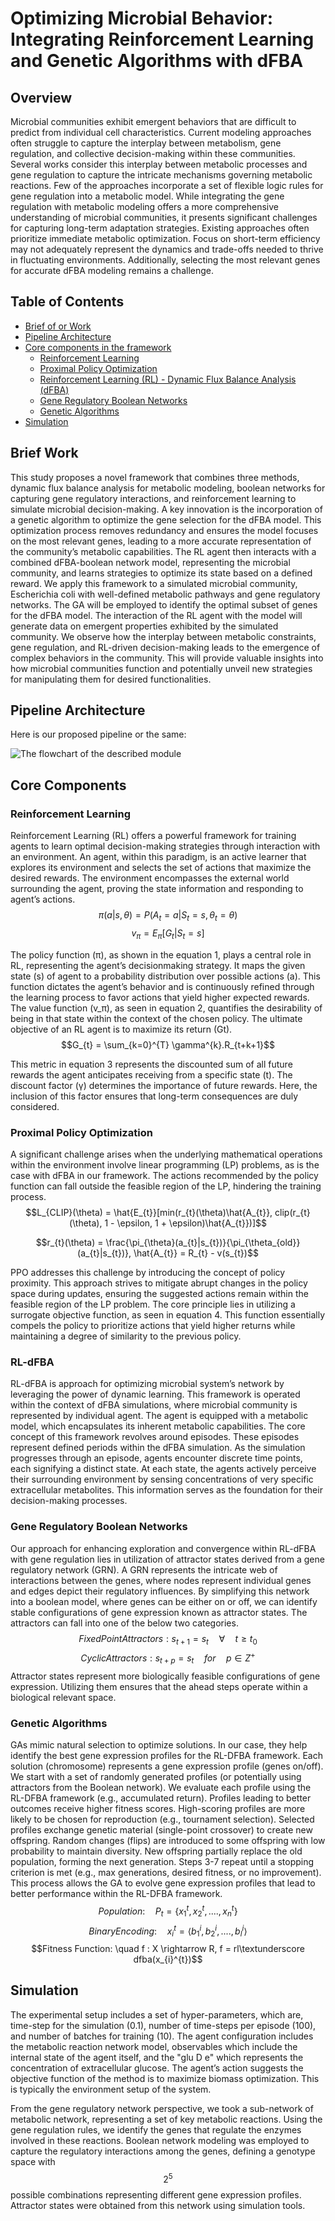 # Optimizing Microbial Behavior: Integrating Reinforcement Learning and Genetic Algorithms with dFBA

## Overview
Microbial communities exhibit emergent behaviors that are difficult to predict from individual cell characteristics. Current modeling approaches often struggle to capture the interplay between metabolism, gene regulation, and collective decision-making within these communities. Several works consider this interplay between metabolic processes and gene regulation to capture the intricate mechanisms governing metabolic reactions. Few of the approaches incorporate a set of flexible logic rules for gene regulation into a metabolic model. While integrating the gene regulation with metabolic modeling offers a more comprehensive understanding of microbial communities, it presents significant challenges for capturing long-term adaptation strategies. Existing approaches often prioritize immediate metabolic optimization. Focus on short-term efficiency may not adequately represent the dynamics and trade-offs needed to thrive in fluctuating environments. Additionally, selecting the most relevant genes for accurate dFBA modeling remains a challenge.

## Table of Contents
* [Brief of or Work](#brief-work)
* [Pipeline Architecture](#pipeline-architecture)
* [Core components in the framework](#core-components)
    * [Reinforcement Learning](#reinforcement-learning)
    * [ Proximal Policy Optimization](#proximal-policy-optimization)
    * [Reinforcement Learning (RL) - Dynamic Flux Balance Analysis (dFBA)](#rl-dfba)
    * [Gene Regulatory Boolean Networks](#gene-regulatory-boolean-networks)
    * [Genetic Algorithms](#genetic-algorithms)
* [Simulation](simulation)

## Brief Work
This study proposes a novel framework that combines three methods, dynamic flux balance
analysis for metabolic modeling, boolean networks for capturing gene regulatory interactions,
and reinforcement learning to simulate microbial decision-making. A key innovation is the
incorporation of a genetic algorithm to optimize the gene selection for the dFBA model. This
optimization process removes redundancy and ensures the model focuses on the most relevant
genes, leading to a more accurate representation of the community’s metabolic capabilities.
The RL agent then interacts with a combined dFBA-boolean network model, representing the
microbial community, and learns strategies to optimize its state based on a defined reward.
We apply this framework to a simulated microbial community, Escherichia coli with well-defined
metabolic pathways and gene regulatory networks. The GA will be employed to identify the
optimal subset of genes for the dFBA model. The interaction of the RL agent with the model will
generate data on emergent properties exhibited by the simulated community. We observe how the
interplay between metabolic constraints, gene regulation, and RL-driven decision-making leads
to the emergence of complex behaviors in the community. This will provide valuable insights
into how microbial communities function and potentially unveil new strategies for manipulating
them for desired functionalities.

## Pipeline Architecture
Here is our proposed pipeline or the same:

![The flowchart of the described module](https://github.com/anshul-2010/Computational-Systems-Biology/blob/main/images/display/Flowchart.jpg)

## Core Components
### Reinforcement Learning
Reinforcement Learning (RL) offers a powerful framework for training agents to learn optimal decision-making strategies through interaction with an environment. An agent, within this paradigm, is an active learner that explores its environment and selects the set of actions that maximize the desired rewards. The environment encompasses the external world surrounding the agent, proving the state information and responding to agent’s actions. 
$$\pi(a|s, \theta) = P(A_{t} = a | S_{t} = s, \theta_{t} = \theta)$$
$$v_{\pi} = E_{\pi}[G_{t}|S_{t} = s]$$

The policy function (π), as shown in the equation 1, plays a central role in RL, representing the agent’s decisionmaking strategy. It maps the given state (s) of agent to a probability distribution over possible actions (a). This function dictates the agent’s behavior and is continuously refined through the learning process to favor actions that yield higher expected rewards. The value function (v_π), as seen in equation 2, quantifies the desirability of being in that state within the context of the chosen policy. The ultimate objective of an RL agent is to maximize its return (Gt).
$$G_{t} = \sum_{k=0}^{T} \gamma^{k}.R_{t+k+1}$$

This metric in equation 3 represents the discounted sum of all future rewards the agent anticipates receiving from a specific state (t). The discount factor (γ) determines the importance of future rewards. Here, the inclusion of this factor ensures that long-term consequences are duly considered.

### Proximal Policy Optimization
A significant challenge arises when the underlying mathematical operations within the environment involve linear programming (LP) problems, as is the case with dFBA in our framework. The actions recommended by the policy function can fall outside the feasible region of the LP, hindering the training process.
$$L_{CLIP}(\theta) =  \hat{E_{t}}[min(r_{t}(\theta)\hat{A_{t}}, clip(r_{t}(\theta), 1 - \epsilon, 1 + \epsilon)\hat{A_{t}})]$$

$$r_{t}(\theta) = \frac{\pi_{\theta}(a_{t}|s_{t})}{\pi_{\theta_{old}}(a_{t}|s_{t})}, \hat{A_{t}} = R_{t} - v(s_{t})$$

PPO addresses this challenge by introducing the concept of policy proximity. This approach strives to mitigate abrupt changes in the policy space during updates, ensuring the suggested actions remain within the feasible region of the LP problem. The core principle lies in utilizing a surrogate objective function, as seen in equation 4. This function essentially compels the policy to prioritize actions that yield higher returns while maintaining a degree of similarity to the previous policy.

### RL-dFBA
RL-dFBA is approach for optimizing microbial system’s network by leveraging the power of dynamic learning. This framework is operated within the context of dFBA simulations, where microbial community is represented by individual agent. The agent is equipped with a metabolic model, which encapsulates its inherent metabolic capabilities. The core concept of this framework revolves around episodes. These episodes represent defined periods within the dFBA simulation. As the simulation progresses through an episode, agents encounter discrete time points, each signifying a distinct state. At each state, the agents actively perceive their surrounding environment by sensing concentrations of very specific extracellular metabolites. This information serves as the foundation for their decision-making processes.

### Gene Regulatory Boolean Networks
Our approach for enhancing exploration and convergence within RL-dFBA with gene regulation lies in utilization
of attractor states derived from a gene regulatory network (GRN). A GRN represents the intricate web of interactions
between the genes, where nodes represent individual genes and edges depict their regulatory influences. By simplifying this network into a boolean model, where genes can be either on or off, we can identify stable configurations of gene expression known as attractor states. The attractors can fall into one of the below two categories.
$$Fixed Point Attractors: s_{t+1} = s_{t} \quad \forall \quad t \geq t_{0}$$
$$Cyclic Attractors: s_{t+p} = s_{t} \quad for \quad p \in Z^{+}$$
Attractor states represent more biologically feasible configurations of gene expression. Utilizing them ensures that the ahead steps operate within a biological relevant space.

### Genetic Algorithms
GAs mimic natural selection to optimize solutions. In our case, they help identify the best gene expression profiles for the RL-DFBA framework. Each solution (chromosome) represents a gene expression profile (genes on/off). We start with a set of randomly generated profiles (or potentially using attractors from the Boolean network). We evaluate each profile using the RL-DFBA framework (e.g., accumulated return). Profiles leading to better outcomes receive higher fitness scores. High-scoring profiles are more likely to be chosen for reproduction (e.g., tournament selection). Selected profiles exchange genetic material (single-point crossover) to create new offspring. Random changes (flips) are introduced to some offspring with low probability to maintain diversity. New offspring partially replace the old population, forming the next generation. Steps 3-7 repeat until a stopping criterion is met (e.g., max generations, desired fitness, or no improvement). This process allows the GA to evolve gene expression profiles that lead to better performance within the RL-DFBA framework.
$$Population: \quad P_{t} = \{x_{1}^{t}, x_{2}^{t}, ...., x_{n}^{t}\}$$
$$Binary Encoding: \quad x_{i}^{t} = \langle b_{1}^{i}, b_{2}^{i}, ...., b_{l}^{i} \rangle$$
$$Fitness Function: \quad f : X \rightarrow R, f = rl\textunderscore dfba(x_{i}^{t})$$

## Simulation
The experimental setup includes a set of hyper-parameters, which are, time-step for the simulation (0.1), number
of time-steps per episode (100), and number of batches for training (10). The agent configuration includes the
metabolic reaction network model, observables which include the internal state of the agent itself, and the "glu D e" which represents the concentration of extracellular glucose. The agent’s action suggests the objective function of the method is to maximize biomass optimization. This is typically the environment setup of the system. 

From the gene regulatory network perspective, we took a sub-network of metabolic network, representing a set of key metabolic reactions. Using the gene regulation rules, we identify the genes that regulate the enzymes involved in these reactions. Boolean network modeling was employed to capture the regulatory interactions among the genes, defining a genotype space with $$2^{5}$$ possible combinations representing different gene expression profiles. Attractor states were obtained from this network using simulation tools.
